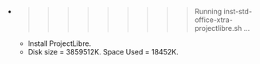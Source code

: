 * >>>>>>>>> Running inst-std-office-xtra-projectlibre.sh ...
  * Install ProjectLibre.
  * Disk size = 3859512K. Space Used = 18452K.
